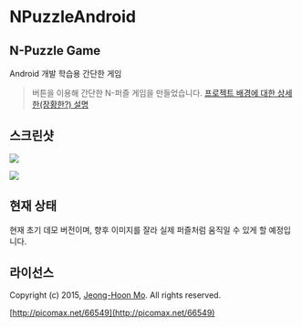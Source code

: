 # NPuzzleAndroid

## N-Puzzle Game

Android 개발 학습용 간단한 게임

> 버튼을 이용해 간단한 N-퍼즐 게임을 만들었습니다.
[프로젝트 배경에 대한 상세한(장황한?) 설명](http://www.picomax.net/xe/66549)

## 스크린샷

![](http://www.picomax.net/xe/files/attach/images/207/549/066/68f39f16faf810a87bed0dc49320e597.png)


![](http://www.picomax.net/xe/files/attach/images/207/549/066/b2f952e012702680064691de6aca6f46.png)


## 현재 상태

현재 초기 데모 버전이며, 향후 이미지를 잘라 실제 퍼즐처럼 움직일 수 있게 할 예정입니다.


## 라이선스

Copyright (c) 2015, [Jeong-Hoon Mo](https://github.com/picomax).
All rights reserved.

[http://picomax.net/66549](http://picomax.net/66549)





